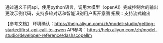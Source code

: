 通过通义千问api，使用python语言，调用大模型（openAI）完成控制台的输出
更改示例代码，支持多轮对话和智能识别用户离开意图
拓展：支持流式输出

【参考文档】
环境确认：https://help.aliyun.com/zh/model-studio/getting-started/first-api-call-to-qwen
API参考：https://help.aliyun.com/zh/model-studio/developer-reference/dashscopellm
